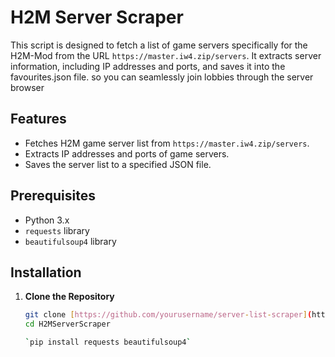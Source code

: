 # H2M Server Scraper

This script is designed to fetch a list of game servers specifically for the H2M-Mod from the URL `https://master.iw4.zip/servers`. It extracts server information, including IP addresses and ports, and saves it into the favourites.json file.
so you can seamlessly join lobbies through the server browser

## Features

- Fetches H2M game server list from `https://master.iw4.zip/servers`.
- Extracts IP addresses and ports of game servers.
- Saves the server list to a specified JSON file.

## Prerequisites

- Python 3.x
- `requests` library
- `beautifulsoup4` library

## Installation

1. **Clone the Repository**

   ```sh
   git clone [https://github.com/yourusername/server-list-scraper](https://github.com/HeartbeatingForCenturies/H2MServerScraper).git
   cd H2MServerScraper

   `pip install requests beautifulsoup4`
